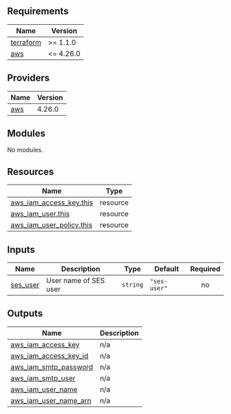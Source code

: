 <!-- markdownlint-disable -->
<!-- BEGINNING OF PRE-COMMIT-TERRAFORM DOCS HOOK -->
## Requirements

| Name | Version |
|------|---------|
| <a name="requirement_terraform"></a> [terraform](#requirement\_terraform) | >= 1.1.0 |
| <a name="requirement_aws"></a> [aws](#requirement\_aws) | <= 4.26.0 |

## Providers

| Name | Version |
|------|---------|
| <a name="provider_aws"></a> [aws](#provider\_aws) | 4.26.0 |

## Modules

No modules.

## Resources

| Name | Type |
|------|------|
| [aws_iam_access_key.this](https://registry.terraform.io/providers/hashicorp/aws/latest/docs/resources/iam_access_key) | resource |
| [aws_iam_user.this](https://registry.terraform.io/providers/hashicorp/aws/latest/docs/resources/iam_user) | resource |
| [aws_iam_user_policy.this](https://registry.terraform.io/providers/hashicorp/aws/latest/docs/resources/iam_user_policy) | resource |

## Inputs

| Name | Description | Type | Default | Required |
|------|-------------|------|---------|:--------:|
| <a name="input_ses_user"></a> [ses\_user](#input\_ses\_user) | User name of SES user | `string` | `"ses-user"` | no |

## Outputs

| Name | Description |
|------|-------------|
| <a name="output_aws_iam_access_key"></a> [aws\_iam\_access\_key](#output\_aws\_iam\_access\_key) | n/a |
| <a name="output_aws_iam_access_key_id"></a> [aws\_iam\_access\_key\_id](#output\_aws\_iam\_access\_key\_id) | n/a |
| <a name="output_aws_iam_smtp_password"></a> [aws\_iam\_smtp\_password](#output\_aws\_iam\_smtp\_password) | n/a |
| <a name="output_aws_iam_smtp_user"></a> [aws\_iam\_smtp\_user](#output\_aws\_iam\_smtp\_user) | n/a |
| <a name="output_aws_iam_user_name"></a> [aws\_iam\_user\_name](#output\_aws\_iam\_user\_name) | n/a |
| <a name="output_aws_iam_user_name_arn"></a> [aws\_iam\_user\_name\_arn](#output\_aws\_iam\_user\_name\_arn) | n/a |
<!-- END OF PRE-COMMIT-TERRAFORM DOCS HOOK -->
